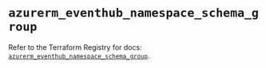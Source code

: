# `azurerm_eventhub_namespace_schema_group`

Refer to the Terraform Registry for docs: [`azurerm_eventhub_namespace_schema_group`](https://registry.terraform.io/providers/hashicorp/azurerm/3.111.0/docs/resources/eventhub_namespace_schema_group).
